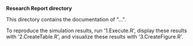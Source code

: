 **Research Report directory**

This directory contains the documentation of "...". 

To reproduce the simulation results, run '1.Execute.R', display these results with '2.CreateTable.R', and visualize these results with '3.CreateFigure.R'.
